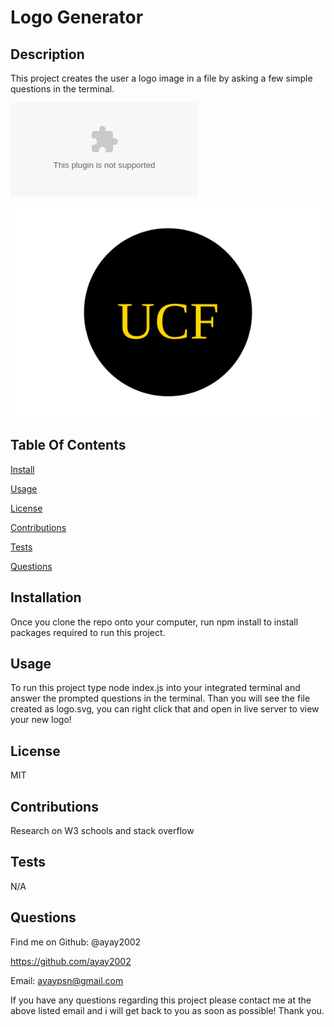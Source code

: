 <h1>Logo Generator</h1>

<h2>Description</h2>
This project creates the user a logo image in a file by asking a few simple questions in the terminal.

![Click to download and view Demo Video](./Demo.zip)

![Example logo](./examples/Ex-3logo.svg)

<h2>Table Of Contents</h2>

<a href='#install'>Install</a>

<a href='#usage'>Usage</a>

<a href ='#license'>License</a>

<a href ='#contributions'>Contributions</a>

<a href ='#tests'>Tests</a>

<a href='#questions'>Questions</a>


<h2 id='install'>Installation</h2>
Once you clone the repo onto your computer, run npm install to install packages required to run this project.

<h2 id='usage'>Usage</h2>To run this project type node index.js into your integrated terminal and answer the prompted questions in the terminal. Than you will see the file created as logo.svg, you can right click that and open in live server to view your new logo!

<h2 id='license'>License</h2>MIT

<h2 id='contributions'>Contributions</h2>Research on W3 schools and stack overflow

<h2 id='tests'>Tests</h2>N/A

<h2 id='questions'>Questions</h2>

Find me on Github: @ayay2002

https://github.com/ayay2002

Email: ayaypsn@gmail.com

If you have any questions regarding this project please contact me at the above listed email and i will get back to you as soon as possible! Thank you.